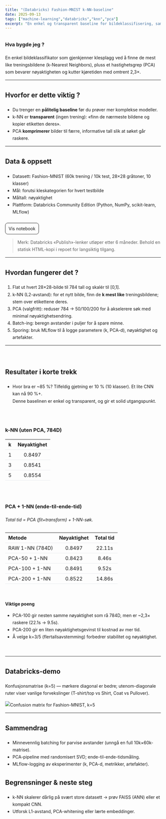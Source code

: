 ```yaml
---
title: "(Databricks) Fashion-MNIST k-NN-baseline"
date: 2025-09-13
tags: ["machine-learning","databricks","knn","pca"]
excerpt: "En enkel og transparent baseline for bildeklassifisering, samt en praktisk studie av hastighet vs. nøyaktighet."
---
```


<style>
/* Scoped to this page */
.proj { line-height: 1.65; }
.proj h2, .proj h3 { margin-top: 2rem; }
.proj .spacer { height: 10px; }
.proj .table-wrap { overflow-x: auto; }
.proj .table-wrap table { min-width: 520px; border-collapse: collapse; }
.proj table th, .proj table td { padding: 6px 10px; border-bottom: 1px solid #e5e7eb; text-align: left; }
.proj .btn { display:inline-block; padding:6px 10px; border:1px solid currentColor; border-radius:8px; text-decoration:none; }
.proj .btn:hover { background: rgba(0,0,0,0.05); }
</style>

<div class="proj">

### Hva bygde jeg ?
En enkel bildeklassifikator som gjenkjenner klesplagg ved å finne de mest like treningsbildene (k-Nearest Neighbors), pluss et hastighetsgrep (PCA) som bevarer nøyaktigheten og kutter kjøretiden med omtrent 2,3×.

---

## Hvorfor er dette viktig ?
- Du trenger en **pålitelig baseline** før du prøver mer komplekse modeller.  
- k-NN er **transparent** (ingen trening): «finn de nærmeste bildene og kopier etiketten deres».  
- PCA **komprimerer** bilder til færre, informative tall slik at søket går raskere.

---

## Data & oppsett
- Datasett: Fashion-MNIST (60k trening / 10k test, 28×28 gråtoner, 10 klasser)  
- Mål: forutsi kleskategorien for hvert testbilde  
- Måltall: nøyaktighet  
- Plattform: Databricks Community Edition (Python, NumPy, scikit-learn, MLflow)

<div class="spacer"></div>
<a class="btn" href="https://databricks-prod-cloudfront.cloud.databricks.com/public/4027ec902e239c93eaaa8714f173bcfc/1262134940925609/2502558802654417/3858847372272760/latest.html" target="_blank" rel="noreferrer">Vis notebook</a>

> Merk: Databricks «Publish»-lenker utløper etter 6 måneder. Behold en statisk HTML-kopi i repoet for langsiktig tilgang.

---

## Hvordan fungerer det ?
1) Flat ut hvert 28×28-bilde til 784 tall og skalér til [0,1].  
2) k-NN (L2-avstand): for et nytt bilde, finn de **k mest like** treningsbildene; stem over etikettene deres.  
3) PCA (valgfritt): reduser 784 → 50/100/200 for å akselerere søk med minimal nøyaktighetsendring.  
4) Batch-ing: beregn avstander i puljer for å spare minne.  
5) Sporing: bruk MLflow til å logge parametere (k, PCA-d), nøyaktighet og artefakter.

---
<br />

## Resultater i korte trekk
- Hvor bra er ~85 %? Tilfeldig gjetning er 10 % (10 klasser). Et lite CNN kan nå 90 %+.  
  Denne baselinen er enkel og transparent, og gir et solid utgangspunkt.

<br />

### k-NN (uten PCA, 784D)

| k | Nøyaktighet |
|:-:|:-----------:|
| 1 | 0.8497      |
| 3 | 0.8541      |
| 5 | 0.8554      |

<br />

### PCA + 1-NN (ende-til-ende-tid)  
*Total tid = PCA (fit+transform) + 1-NN-søk.*

<div class="table-wrap">

| Metode             | Nøyaktighet | Total tid |
|--------------------|:-----------:|:---------:|
| RAW 1-NN (784D)    | 0.8497      | 22.11s    |
| PCA-50 + 1-NN      | 0.8423      | 8.46s     |
| PCA-100 + 1-NN     | 0.8491      | 9.52s     |
| PCA-200 + 1-NN     | 0.8522      | 14.86s    |

</div>

<br />

**Viktige poeng**
- PCA-100 gir nesten samme nøyaktighet som rå 784D, men er ~2,3× raskere (22.1s → 9.5s).  
- PCA-200 gir en liten nøyaktighetsgevinst til kostnad av mer tid.  
- Å velge k=3/5 (flertallsavstemming) forbedrer stabilitet og nøyaktighet.

<br />

---

## Databricks-demo
Konfusjonsmatrise (k=5) — mørkere diagonal er bedre; utenom-diagonale ruter viser vanlige forvekslinger (T-shirt/top vs Shirt, Coat vs Pullover).

![Confusion matrix for Fashion-MNIST, k=5](/images/projects/project3/1.png)

---

## Sammendrag
- Minnevennlig batching for parvise avstander (unngå en full 10k×60k-matrise).  
- PCA-pipeline med randomisert SVD; ende-til-ende-tidsmåling.  
- MLflow-logging av eksperimenter (k, PCA-d, metrikker, artefakter).

## Begrensninger & neste steg
- k-NN skalerer dårlig på svært store datasett → prøv FAISS (ANN) eller et kompakt CNN.  
- Utforsk L1-avstand, PCA-whitening eller lærte embeddinger.

</div>
